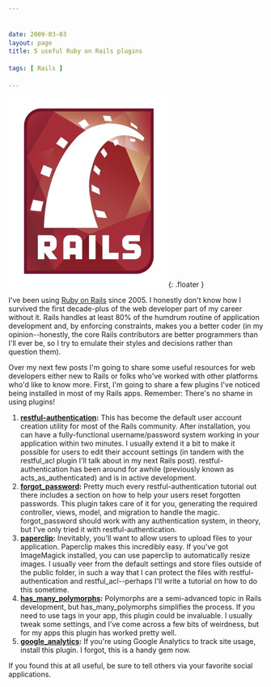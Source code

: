 ```yaml
---


date: 2009-03-03
layout: page
title: 5 useful Ruby on Rails plugins

tags: [ Rails ]

---
```


![B3236CB4-276B-43C7-922D-12CBE428CE5A.jpg](/assets/uploads/2009/03/b3236cb4-276b-43c7-922d-12cbe428ce5a.jpg){: .floater }

I've
been using [Ruby on Rails](http://www.rubyonrails.org/) since 2005. I
honestly don't know how I survived the first decade-plus of the web
developer part of my career without it. Rails handles at least 80% of
the humdrum routine of application development and, by enforcing
constraints, makes you a better coder (in my opinion--honestly, the core
Rails contributors are better programmers than I'll ever be, so I try to
emulate their styles and decisions rather than question them).

Over my next few posts I'm going to share some useful resources for web
developers either new to Rails or folks who've worked with other
platforms who'd like to know more. First, I'm going to share a few
plugins I've noticed being installed in most of my Rails apps. Remember:
There's no shame in using plugins!

1.  **[restful-authentication](http://github.com/technoweenie/restful-authentication/tree/master):**
    This has become the default user account creation utility for most
    of the Rails community. After installation, you can have a
    fully-functional username/password system working in your
    application within two minutes. I usually extend it a bit to make it
    possible for users to edit their account settings (in tandem with
    the restful\_acl plugin I'll talk about in my next Rails post).
    restful-authentication has been around for awhile (previously known
    as acts\_as\_authenticated) and is in active development.
2.  **[forgot\_password](http://github.com/greenisus/forgot_password/tree/master):**
    Pretty much every restful-authentication tutorial out there includes
    a section on how to help your users reset forgotten passwords. This
    plugin takes care of it for you, generating the required controller,
    views, model, and migration to handle the magic. forgot\_password
    should work with any authentication system, in theory, but I've only
    tried it with restful-authentication.
3.  **[paperclip](http://github.com/thoughtbot/paperclip/tree/master):**
    Inevitably, you'll want to allow users to upload files to your
    application. Paperclip makes this incredibly easy. If you've got
    ImageMagick installed, you can use paperclip to automatically resize
    images. I usually veer from the default settings and store files
    outside of the public folder, in such a way that I can protect the
    files with restful-authentication and restful\_acl--perhaps I'll
    write a tutorial on how to do this sometime.
4.  **[has\_many\_polymorphs](http://github.com/fauna/has_many_polymorphs/tree/master):**
    Polymorphs are a semi-advanced topic in Rails development, but
    has\_many\_polymorphs simplifies the process. If you need to use
    tags in your app, this plugin could be invaluable. I usually tweak
    some settings, and I've come across a few bits of weirdness, but for
    my apps this plugin has worked pretty well.
5.  **[google\_analytics](http://github.com/rubaidh/google_analytics/tree/master):**
    If you're using Google Analytics to track site usage, install this
    plugin. I forgot, this is a handy gem now.

If you found this at all useful, be sure to tell others via your
favorite social applications.
